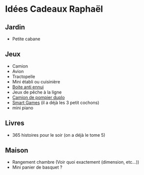 # Idées Cadeaux Raphaël

## Jardin

- Petite cabane

## Jeux

- Camion
- Avion
- Tractopelle
- Mini établi ou cuisinière
- [Boite anti ennui](https://www.natureetdecouvertes.com/enfant/librairie/decouverte-apprentissage/la-boite-anti-ennui-11209630)
- Jeux de pêche à la ligne
- [Camion de pompier duplo](https://www.lego.com/fr-fr/product/fire-engine-10969)
- [Smart Games](https://www.smartgames.eu/fr/collection/jeux-préscolaires) (il a déjà les 3 petit cochons)
- mini piano

## Livres

- 365 histoires pour le soir (on a déjà le tome 5)

## Maison

- Rangement chambre (Voir quoi exactement (dimension, etc...))
- Mini panier de basquet ?
